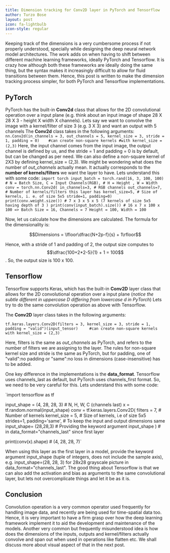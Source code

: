 ```yaml
---
title: Dimension tracking for Conv2D layer in PyTorch and Tensorflow
author: Turzo Bose
layout: post
icon: fa-lightbulb
icon-style: regular
---
```

Keeping track of the dimensions is a very cumbersome process if not properly understood, specially while designing the deep neural network model architectures. The work adds on when having to shift between different machine learning frameworks, ideally PyTorch and Tensorflow. It is crazy how although both these frameworks are ideally doing the same thing, but the syntax makes it increasingly difficult to allow for fluid transitions between them. Hence, this post is written to make the dimension tracking process simpler, for both PyTorch and Tensorflow implementations.

## PyTorch

PyTorch has the built-in **Conv2d** class that allows for the 2D convolutional operation over a input plane (e.g. think about an input image of shape 28 X 28 X 3 - height X width X channels).
Lets say we want to convolve the image with a kernel/filter of size 3 (e.g. 3 X 3) and want an output with 5 channels
The **Conv2d** class takes in the following arguments:
`nn.Conv2d(in_channels = 3, out_channels = 5, kernel_size = 3,
          stride = 1, padding = 0)    #can create non-square kernels
                                      #with kernel_size = (2,3)`
Here, the input channel comes from the input image, the output channel is defined by us, and the stride = 1 and padding = 0 is by default, but can be changed as per need. We can also define a non-square kernel of 2X3 by defining kernel_size = (2,3).
We might be wondering what does the number of *out_channels* actually mean. It actually corresponds to the **number of kernels/filters** we want the layer to have. Lets understand this with some code:
`import torch
input_batch = torch.rand(16, 3, 100, 100) # N = Batch Size, C = Input Channels(RGB),
                                    # H = Height , W = Width
conv = torch.nn.Conv2d(
		in_channels=3, # RGB channels
		out_channels=7, # Number of kernels/filters this layer has
		kernel_size=5, # Size of kernels, i. e. of size 5x5
		stride=1,
		padding=0)
print(conv.weight.size()) # 7 x 3 x 5 x 5 (7 kernels of size 5x5 having depth of 3 )
print(conv(input_batch).size()) # 16 x 7 x 100 x 100 => Batch Size = 16, Channels = 7
                                                        Height = 100, Width = 100`

Now, let us calculate how the dimensions are calculated. The formula for the dimensionality is:

$$Dimensions = \lfloor\dfrac{N+2p-f}{s} + 1\rfloor$$

Hence, with a stride of 1 and padding of 2, the output size computes to $$\dfrac{100+2*2-5}{1} + 1 = 100$$. So, the output size is 100 x 100.

## Tensorflow

Tensorflow supports Keras, which has the built-in **Conv2D** layer class that allows for the 2D convolutional operation over a input plane (*notice the subtle different in uppercase D differing from lowercase d in PyTorch*)
Lets try to do the same convolution operation as above with Tensorflow.

The **Conv2D** layer class takes in the following arguments:

`tf.keras.layers.Conv2D(filters = 3, kernel_size = 3, stride = 1, padding = "valid")(input_tensor)     #can create non-square kernels with kernel_size = (2,3)`

Here, filters is the same as *out_channels* as PyTorch, and refers to the number of filters we are assigning to the layer. The rules for non-square kernel size and stride is the same as PyTorch, but for padding, one of "valid":no padding or "same":no loss in dimensions (case-insensitive) has to be added.

One key difference in the implementations is the **data_format**. Tensorflow uses channels_last as default, but PyTorch uses channels_first format. So, we need to be very careful for this. Lets understand this with some code:

`import tensorflow as tf

input_shape = (4, 28, 28, 3)  # N, H, W, C (channels last)
x = tf.random.normal(input_shape)
conv = tf.keras.layers.Conv2D(
    filters = 7, # Number of kernels
    kernel_size = 5, # Size of kernels, i.e of size 5x5
    strides=1,
    padding='same',   # To keep the input and output dimensions same
    input_shape= (28,28,3)  # Providing the keyword argument input_shape
    )                       # in data_format="channels_last" since first layer


print(conv(x).shape) # (4, 28, 28, 7)`

When using this layer as the first layer in a model, provide the keyword argument input_shape (tuple of integers, does not include the sample axis), e.g. input_shape=(28, 28, 3) for 28x28 grayscale picture in data_format="channels_last". The good thing about Tensorflow is that we can also add the activation and bias as arguments to the same convolutional layer, but lets not overcomplicate things and let it be as it is.

## Conclusion
Convolution operation is a very common operator used frequently for handling image data, and recently are being used for time-spatial data too. Hence, it is very important to have a firm grasp over how the deep learning framework implement it to aid the development and maintenance of the models. Another very common but frequently misunderstood idea is how does the dimensions of the inputs, outputs and kernel/filters actually convolve and span out when used in operations like flatten etc. We shall discuss more about visual aspect of that in the next post.  
